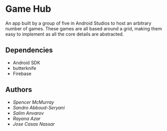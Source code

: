 # Game Hub

An app built by a group of five in Android Studios to host an arbitrary number of games.
These games are all based around a grid, making them easy to implement as all the core details are abstracted.

## Dependencies

* Android SDK
* butterknife
* Firebase

## Authors

* *Spencer McMurray*
* *Sandro Abboud-Seryani*
* *Salim Anvarov*
* *Rayana Azar*
* *Jose Casas Nassar*
